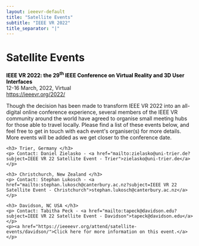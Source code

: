 ```yaml
---
layout: ieeevr-default
title: "Satellite Events"
subtitle: "IEEE VR 2022"
title_separator: "|"
---
```



<div>
    <h1 id="satellite-events"> Satellite Events </h1>
    <p>
        <strong style="color: black">IEEE VR 2022: the 29<sup>th</sup> IEEE Conference on Virtual Reality and 3D User Interfaces</strong>
        <br /> 
        12-16 March, 2022, Virtual
        <br />
        <a href="https://ieeevr.org/2022/">https://ieeevr.org/2022/</a>
    </p>
    <p>
        Though the decision has been made to transform IEEE VR 2022 into an all-digital online conference experience, several members 
        of the IEEE VR community around the world have agreed to organise small meeting hubs for those able to travel locally. 
        Please find a list of these events below, and feel free to get in touch with each event's organiser(s) for more details. 
        More events will be added as we get closer to the conference date.
    </p>

    <h3> Trier, Germany </h3>
    <p> Contact: Daniel Zielasko - <a href="mailto:zielasko@uni-trier.de?subject=IEEE VR 22 Satellite Event - Trier">zielasko@uni-trier.de</a></p>
    
    <h3> Christchurch, New Zealand </h3>
    <p> Contact: Stephan Lukosch - <a href="mailto:stephan.lukosch@canterbury.ac.nz?subject=IEEE VR 22 Satellite Event - Christchurch">stephan.lukosch@canterbury.ac.nz</a></p>

    <h3> Davidson, NC USA </h3>
    <p> Contact: Tabitha Peck - <a href="mailto:tapeck@davidson.edu?subject=IEEE VR 22 Satellite Event - Davidson">tapeck@davidson.edu</a></p>
    <p><a href="https://ieeeevr.org/attend/satellite-events/davidson/">Click here for more information on this event.</a></p>
    
</div>